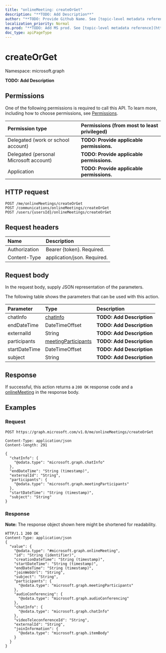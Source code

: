 ```yaml
---
title: "onlineMeeting: createOrGet"
description: "**TODO: Add Description**"
author: "**TODO: Provide Github Name. See [topic-level metadata reference](https://msgo.azurewebsites.net/add/document/guidelines/metadata.html#topic-level-metadata)**"
localization_priority: Normal
ms.prod: "**TODO: Add MS prod. See [topic-level metadata reference](https://msgo.azurewebsites.net/add/document/guidelines/metadata.html#topic-level-metadata)**"
doc_type: apiPageType
---
```


# createOrGet

Namespace: microsoft.graph

**TODO: Add Description**

## Permissions
One of the following permissions is required to call this API. To learn more, including how to choose permissions, see [Permissions](/concepts/permissions-reference.md).

|Permission type|Permissions (from most to least privileged)|
|:---|:---|
|Delegated (work or school account)|**TODO: Provide applicable permissions.**|
|Delegated (personal Microsoft account)|**TODO: Provide applicable permissions.**|
|Application|**TODO: Provide applicable permissions.**|

## HTTP request

<!-- {
  "blockType": "ignored"
}
-->
``` http
POST /me/onlineMeetings/createOrGet
POST /communications/onlineMeetings/createOrGet
POST /users/{usersId}/onlineMeetings/createOrGet
```

## Request headers
|Name|Description|
|:---|:---|
|Authorization|Bearer {token}. Required.|
|Content-Type|application/json. Required.|

## Request body
In the request body, supply JSON representation of the parameters.

The following table shows the parameters that can be used with this action.

|Parameter|Type|Description|
|:---|:---|:---|
|chatInfo|[chatInfo](../resources/chatinfo.md)|**TODO: Add Description**|
|endDateTime|DateTimeOffset|**TODO: Add Description**|
|externalId|String|**TODO: Add Description**|
|participants|[meetingParticipants](../resources/meetingparticipants.md)|**TODO: Add Description**|
|startDateTime|DateTimeOffset|**TODO: Add Description**|
|subject|String|**TODO: Add Description**|



## Response

If successful, this action returns a `200 OK` response code and a [onlineMeeting](../resources/onlinemeeting.md) in the response body.

## Examples

### Request
<!-- {
  "blockType": "request",
  "name": "onlinemeeting_createorget"
}
-->
``` http
POST https://graph.microsoft.com/v1.0/me/onlineMeetings/createOrGet

Content-Type: application/json
Content-length: 291

{
  "chatInfo": {
    "@odata.type": "microsoft.graph.chatInfo"
  },
  "endDateTime": "String (timestamp)",
  "externalId": "String",
  "participants": {
    "@odata.type": "microsoft.graph.meetingParticipants"
  },
  "startDateTime": "String (timestamp)",
  "subject": "String"
}
```


### Response
**Note:** The response object shown here might be shortened for readability.
<!-- {
  "blockType": "response",
  "truncated": true,
  "@odata.type": "microsoft.graph.onlinemeeting"
}
-->
``` http
HTTP/1.1 200 OK
Content-Type: application/json
{
  "value": {
    "@odata.type": "#microsoft.graph.onlineMeeting",
    "id": "String (identifier)",
    "creationDateTime": "String (timestamp)",
    "startDateTime": "String (timestamp)",
    "endDateTime": "String (timestamp)",
    "joinWebUrl": "String",
    "subject": "String",
    "participants": {
      "@odata.type": "microsoft.graph.meetingParticipants"
    },
    "audioConferencing": {
      "@odata.type": "microsoft.graph.audioConferencing"
    },
    "chatInfo": {
      "@odata.type": "microsoft.graph.chatInfo"
    },
    "videoTeleconferenceId": "String",
    "externalId": "String",
    "joinInformation": {
      "@odata.type": "microsoft.graph.itemBody"
    }
  }
}
```

